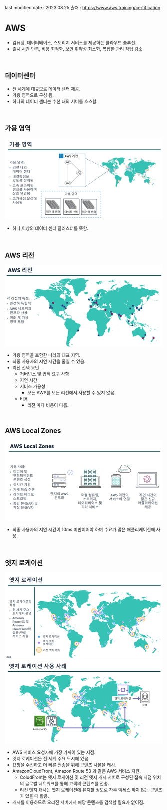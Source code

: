 
last modified date : 2023.08.25
출처 : https://www.aws.training/certification

# AWS
- 컴퓨팅, 데이터베이스, 스토리지 서비스를 제공하는 클라우드 솔루션.
- 출시 시간 단축, 비용 최적화, 보안 취약성 최소화, 복잡한 관리 작업 감소.

<br/>

## 데이터센터
- 전 세계에 대규모로 데이터 센터 제공.
- 가용 영역으로 구성 됨.
- 하나의 데이터 센터는 수천 대의 서버를 호스함.

<br/>

## 가용 영역
![Alt text](image/image.png)
- 하나 이상의 데이터 센터 클러스터를 뜻함.

<br/>

## AWS 리전
![Alt text](image/image-1.png)
- 가용 영역을 포함한 나라의 대표 지역.
- 최종 사용자의 지연 시간을 줄일 수 있음.
- 리전 선택 요인
  - 거버넌스 및 법적 요구 사항
  - 지연 시간
  - 서비스 가용성
    - 모든 AWS를 모든 리전에서 사용할 수 있지 않음.
  - 비용
    - 리전 마다 비용이 다름.

<br/>

## AWS Local Zones
![Alt text](image/image-2.png)
- 최종 사용자의 지연 시간이 10ms 미만이어야 하며 수요가 많은 애플리케이션에 사용.


<br/>

## 엣지 로케이션
![Alt text](image/image-3.png)
![Alt text](image/image-4.png)
- AWS 서비스 요청자에 가장 가까이 있는 지점.
- 엣지 로케이션은 전 세계 주요 도시에 있음.
- 요청을 수신하고 더 빠른 전송을 위해 콘텐츠 사본을 캐시.
- AmazonCloudFront, Amazon Route 53 과 같은 AWS 서비스 지원.
  - ColudFront는 엣지 로케이션 및 리전 엣지 캐시 서버로 구성된 접속 지점 위치의 글로벌 네트워크를 통해 고객의 콘텐츠를 전송.
  - 리전 엣지 캐시는 엣지 로케이션에 유지할 정도로 자주 액세스 하지 않는 콘텐츠가 있을 때 활용.
- 캐시를 이용하므로 오리진 서버에서 해당 콘텐츠를 검색할 필요가 없어짐.

